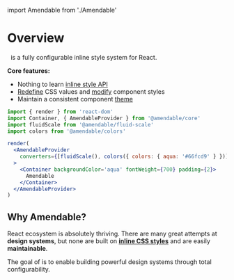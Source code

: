 import Amendable from './Amendable'

# Overview

 <Amendable marginLeft={-.2} /> is a fully configurable inline style system
for React.

**Core features:**
- Nothing to learn [inline style API](/docs/style-props/usage)
- [Redefine](/docs/converters/overview) CSS values and
[modify](/docs/theme/modifiers) component styles
- Maintain a consistent component [theme](/docs/theme/base)

```jsx sandbox
import { render } from 'react-dom'
import Container, { AmendableProvider } from '@amendable/core'
import fluidScale from '@amendable/fluid-scale'
import colors from '@amendable/colors'

render(
  <AmendableProvider
    converters={[fluidScale(), colors({ colors: { aqua: '#66fcd9' } })]}
  >
    <Container backgroundColor='aqua' fontWeight={700} padding={2}>
      Amendable
    </Container>
  </AmendableProvider>
)
```

## Why Amendable?

React ecosystem is absolutely thriving. There are many great attempts at
**design systems**, but none are built on
[**inline CSS styles**](/docs/style-props/why-inline-styles) and are
easily **maintainable**.

The goal of <Amendable /> is to enable building powerful design systems through
total configurability.

